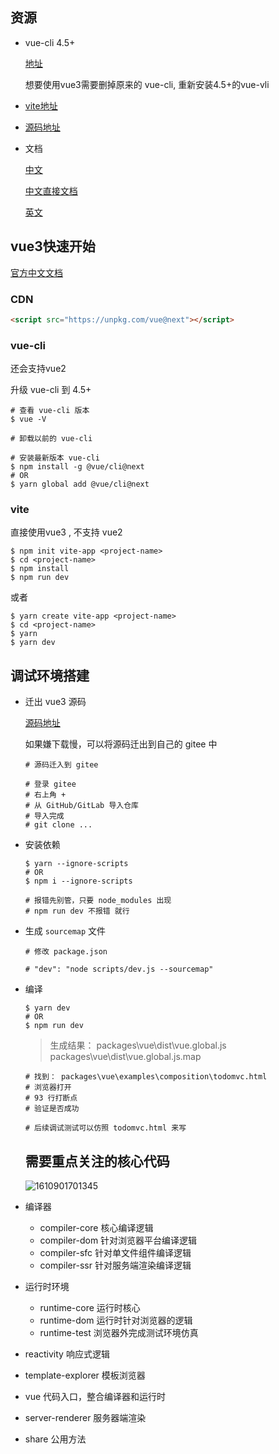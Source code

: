 ## 资源

+ vue-cli 4.5+

  [地址](https://cli.vuejs.org/zh/guide/installation.html)

  想要使用vue3需要删掉原来的 vue-cli, 重新安装4.5+的vue-vli

+ [vite地址](https://github.com/vitejs/vitel)

+ [源码地址](https://github.com/vuejs/vue-next)

+ 文档

  [中文](https://vue3js.cn/docs/zh/)

  [中文直接文档](https://vue3js.cn/docs/zh/)
  
  [英文](https://v3.vuejs.org/)





## vue3快速开始

[官方中文文档](https://vue3js.cn/docs/zh/guide/installation.html#%E5%91%BD%E4%BB%A4%E8%A1%8C%E5%B7%A5%E5%85%B7-cli)

### CDN

```html
<script src="https://unpkg.com/vue@next"></script>
```



### vue-cli

还会支持vue2

升级 vue-cli 到 4.5+

```shell
# 查看 vue-cli 版本
$ vue -V

# 卸载以前的 vue-cli

# 安装最新版本 vue-cli
$ npm install -g @vue/cli@next
# OR
$ yarn global add @vue/cli@next
```



### vite

直接使用vue3 , 不支持 vue2

```shell
$ npm init vite-app <project-name>
$ cd <project-name>
$ npm install
$ npm run dev
```

或者

```shell
$ yarn create vite-app <project-name>
$ cd <project-name>
$ yarn
$ yarn dev
```





## 调试环境搭建

+ 迁出 vue3 源码 

  [源码地址](https://github.com/vuejs/vue-next.git)

  如果嫌下载慢，可以将源码迁出到自己的 gitee 中

  ```shell
  # 源码迁入到 gitee
  
  # 登录 gitee
  # 右上角 + 
  # 从 GitHub/GitLab 导入仓库
  # 导入完成
  # git clone ...
  ```

+ 安装依赖

  ```shell
  $ yarn --ignore-scripts
  # OR
  $ npm i --ignore-scripts
  
  # 报错先别管，只要 node_modules 出现
  # npm run dev 不报错 就行
  ```

+ 生成 `sourcemap` 文件

  ```shell
  # 修改 package.json
  
  # "dev": "node scripts/dev.js --sourcemap"
  ```

+ 编译

  ```shell
  $ yarn dev
  # OR
  $ npm run dev
  ```
  
  > ⽣成结果：
  > packages\vue\dist\vue.global.js
  > packages\vue\dist\vue.global.js.map
  
  ```shell
  # 找到： packages\vue\examples\composition\todomvc.html
  # 浏览器打开
  # 93 行打断点
  # 验证是否成功
  ```
  
  ```shell
  # 后续调试测试可以仿照 todomvc.html 来写
  ```
  
  
  
  
  
  
  
  ## 需要重点关注的核心代码
  
  ![1610901701345](C:\Users\Amd\AppData\Roaming\Typora\typora-user-images\1610901701345.png)
  
  

+ 编译器
  + compiler-core 核⼼编译逻辑
  + compiler-dom 针对浏览器平台编译逻辑
  + compiler-sfc 针对单⽂件组件编译逻辑
  + compiler-ssr 针对服务端渲染编译逻辑
+ 运⾏时环境
  + runtime-core 运⾏时核⼼
  + runtime-dom 运⾏时针对浏览器的逻辑
  + runtime-test 浏览器外完成测试环境仿真
+ reactivity 响应式逻辑
+ template-explorer 模板浏览器
+ vue 代码⼊⼝，整合编译器和运⾏时
+ server-renderer 服务器端渲染
+ share 公⽤⽅法





